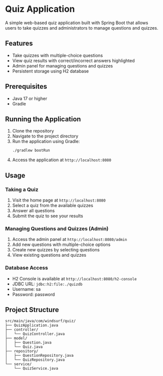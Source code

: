# Quiz Application

A simple web-based quiz application built with Spring Boot that allows users to take quizzes and administrators to manage questions and quizzes.

## Features

- Take quizzes with multiple-choice questions
- View quiz results with correct/incorrect answers highlighted
- Admin panel for managing questions and quizzes
- Persistent storage using H2 database

## Prerequisites

- Java 17 or higher
- Gradle

## Running the Application

1. Clone the repository
2. Navigate to the project directory
3. Run the application using Gradle:
   ```bash
   ./gradlew bootRun
   ```
4. Access the application at `http://localhost:8080`

## Usage

### Taking a Quiz
1. Visit the home page at `http://localhost:8080`
2. Select a quiz from the available quizzes
3. Answer all questions
4. Submit the quiz to see your results

### Managing Questions and Quizzes (Admin)
1. Access the admin panel at `http://localhost:8080/admin`
2. Add new questions with multiple-choice options
3. Create new quizzes by selecting questions
4. View existing questions and quizzes

### Database Access
- H2 Console is available at `http://localhost:8080/h2-console`
- JDBC URL: `jdbc:h2:file:./quizdb`
- Username: sa
- Password: password

## Project Structure

```
src/main/java/com/windsurf/quiz/
├── QuizApplication.java
├── controller/
│   └── QuizController.java
├── model/
│   ├── Question.java
│   └── Quiz.java
├── repository/
│   ├── QuestionRepository.java
│   └── QuizRepository.java
└── service/
    └── QuizService.java
```
